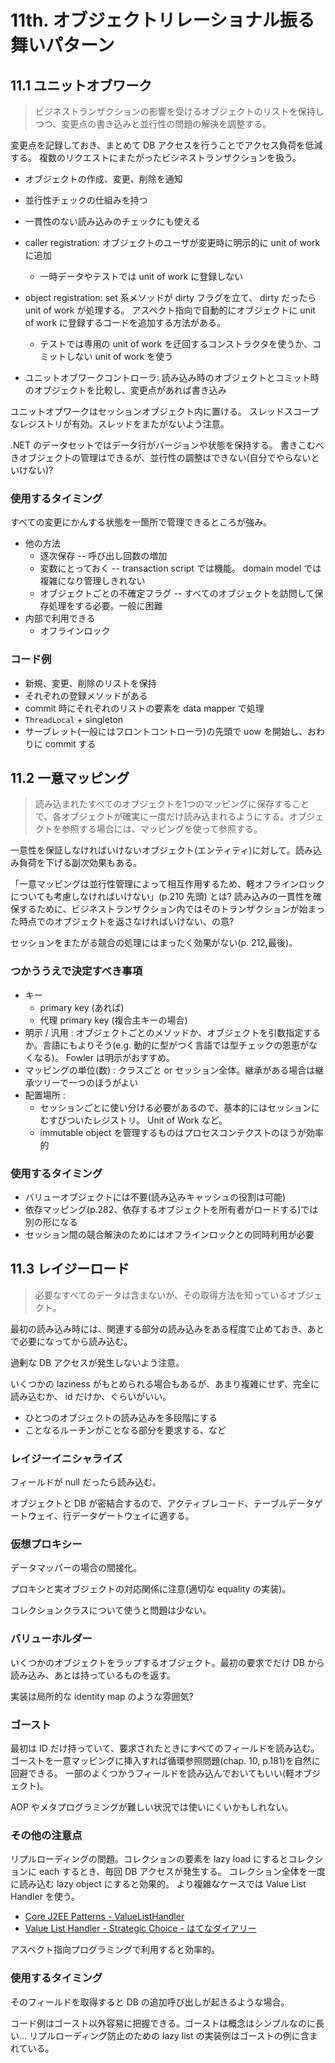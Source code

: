 # 11th. オブジェクトリレーショナル振る舞いパターン

## 11.1 ユニットオブワーク

> ビジネストランザクションの影響を受けるオブジェクトのリストを保持しつつ、変更点の書き込みと並行性の問題の解決を調整する。

変更点を記録しておき、まとめて DB アクセスを行うことでアクセス負荷を低減する。
複数のリクエストにまたがったビシネストランザクションを扱う。

- オブジェクトの作成、変更、削除を通知
- 並行性チェックの仕組みを持つ
- 一貫性のない読み込みのチェックにも使える

- caller registration: オブジェクトのユーザが変更時に明示的に unit of work に追加
  - 一時データやテストでは unit of work に登録しない
- object registration: set 系メソッドが dirty フラグを立て、 dirty だったら unit of work が処理する。
  アスペクト指向で自動的にオブジェクトに unit of work に登録するコードを追加する方法がある。
  - テストでは専用の unit of work を迂回するコンストラクタを使うか、コミットしない unit of work を使う
- ユニットオブワークコントローラ: 読み込み時のオブジェクトとコミット時のオブジェクトを比較し、変更点があれば書き込み

ユニットオブワークはセッションオブジェクト内に置ける。
スレッドスコープなレジストリが有効。スレッドをまたがないよう注意。

.NET のデータセットではデータ行がバージョンや状態を保持する。
書きこむべきオブジェクトの管理はできるが、並行性の調整はできない(自分でやらないといけない)?

### 使用するタイミング

すべての変更にかんする状態を一箇所で管理できるところが強み。

- 他の方法
  - 逐次保存 -- 呼び出し回数の増加
  - 変数にとっておく -- transaction script では機能。 domain model では複雑になり管理しきれない
  - オブジェクトごとの不確定フラグ -- すべてのオブジェクトを訪問して保存処理をする必要。一般に困難
- 内部で利用できる
  - オフラインロック

### コード例

- 新規、変更、削除のリストを保持
- それぞれの登録メソッドがある
- commit 時にそれぞれのリストの要素を data mapper で処理
- `ThreadLocal` + singleton
- サーブレット(一般にはフロントコントローラ)の先頭で uow を開始し、おわりに commit する

## 11.2 一意マッピング

> 読み込まれたすべてのオブジェクトを1つのマッピングに保存することで、各オブジェクトが確実に一度だけ読み込まれるようにする。オブジェクトを参照する場合には、マッピングを使って参照する。

一意性を保証しなければいけないオブジェクト(エンティティ)に対して。読み込み負荷を下げる副次効果もある。

「一意マッピングは並行性管理によって相互作用するため、軽オフラインロックについても考慮しなければいけない」(p.210 先頭) とは?
読み込みの一貫性を確保するために、ビジネストランザクション内ではそのトランザクションが始まった時点でのオブジェクトを返さなければいけない、の意?

セッションをまたがる競合の処理にはまったく効果がない(p. 212,最後)。

### つかううえで決定すべき事項

- キー
  - primary key (あれば)
  - 代理 primary key (複合主キーの場合)
- 明示 / 汎用 :
  オブジェクトごとのメソッドか、オブジェクトを引数指定するか。言語にもよりそう(e.g. 動的に型がつく言語では型チェックの恩恵がなくなる)。
  Fowler は明示がおすすめ。
- マッピングの単位(数) :
  クラスごと or セッション全体。継承がある場合は継承ツリーで一つのほうがよい
- 配置場所 :
  - セッションごとに使い分ける必要があるので、基本的にはセッションにむすびついたレジストリ。 Unit of Work など。
  - immutable object を管理するものはプロセスコンテクストのほうが効率的

### 使用するタイミング

- バリューオブジェクトには不要(読み込みキャッシュの役割は可能)
- 依存マッピング(p.282、依存するオブジェクトを所有者がロードする)では別の形になる
- セッション間の競合解決のためにはオフラインロックとの同時利用が必要

## 11.3 レイジーロード

> 必要なすべてのデータは含まないが、その取得方法を知っているオブジェクト。

最初の読み込み時には、関連する部分の読み込みをある程度で止めておき、あとで必要になってから読み込む。

過剰な DB アクセスが発生しないよう注意。

いくつかの laziness がもとめられる場合もあるが、あまり複雑にせず、完全に読み込むか、 id だけか、ぐらいがいい。

- ひとつのオブジェクトの読み込みを多段階にする
- ことなるルーチンがことなる部分を要求する、など

### レイジーイニシャライズ

フィールドが null だったら読み込む。

オブジェクトと DB が密結合するので、アクティブレコード、テーブルデータゲートウェイ、行データゲートウェイに適する。

### 仮想プロキシー

データマッパーの場合の間接化。

プロキシと実オブジェクトの対応関係に注意(適切な equality の実装)。

コレクションクラスについて使うと問題は少ない。

### バリューホルダー

いくつかのオブジェクトをラップするオブジェクト。最初の要求でだけ DB から読み込み、あとは持っているものを返す。

実装は局所的な identity map のような雰囲気?

### ゴースト

最初は ID だけ持っていて、要求されたときにすべてのフィールドを読み込む。
ゴーストを一意マッピングに挿入すれば循環参照問題(chap. 10, p.181)を自然に回避できる。
一部のよくつかうフィールドを読み込んでおいてもいい(軽オブジェクト)。

AOP やメタプログラミングが難しい状況では使いにくいかもしれない。

### その他の注意点

リプルローディングの問題。コレクションの要素を lazy load にするとコレクションに each するとき、毎回 DB アクセスが発生する。
コレクション全体を一度に読み込む lazy object にすると効果的。
より複雑なケースでは Value List Handler を使う。

- [Core J2EE Patterns - ValueListHandler](http://www.corej2eepatterns.com/Patterns2ndEd/ValueListHandler.htm)
- [Value List Handler - Strategic Choice - はてなダイアリー](http://d.hatena.ne.jp/asakichy/20090902/1251846210)

アスペクト指向プログラミングで利用すると効率的。

### 使用するタイミング

そのフィールドを取得すると DB の追加呼び出しが起きるような場合。

コード例はゴースト以外容易に把握できる。ゴーストは概念はシンプルなのに長い…
リプルローディング防止のための lazy list の実装例はゴーストの例に含まれている。
